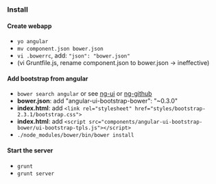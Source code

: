 ### Install

#### Create webapp

- `yo angular`
- `mv component.json bower.json`
- `vi .bowerrc`, add: `"json": "bower.json"`
- (vi Gruntfile.js, rename component.json to bower.json -> ineffective)


#### Add bootstrap from angular

- `bower search angular` or see [ng-ui](http://angular-ui.github.io/bootstrap/) or [ng-github](https://github.com/angular-ui/bootstrap/tree/gh-pages#readme)
- **bower.json**: add "angular-ui-bootstrap-bower": "~0.3.0"
- **index.html**: add `<link rel="stylesheet" href="styles/bootstrap-2.3.1/bootstrap.css">`
- **index.html**: add `<script src="components/angular-ui-bootstrap-bower/ui-bootstrap-tpls.js"></script>`
- `./node_modules/bower/bin/bower install`


#### Start the server

- `grunt`
- `grunt server`

 

